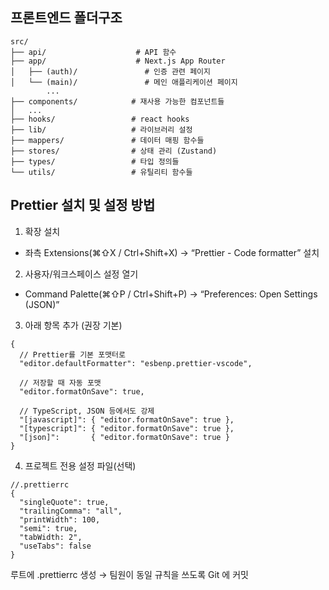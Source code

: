 ## 프론트엔드 폴더구조

```
src/
├── api/                    # API 함수
├── app/                    # Next.js App Router
│   ├── (auth)/               # 인증 관련 페이지
│   └── (main)/               # 메인 애플리케이션 페이지
        ...
├── components/            # 재사용 가능한 컴포넌트들
│   ...
├── hooks/                 # react hooks
├── lib/                   # 라이브러리 설정
├── mappers/               # 데이터 매핑 함수들
├── stores/                # 상태 관리 (Zustand)
├── types/                 # 타입 정의들
└── utils/                 # 유틸리티 함수들
```

## Prettier 설치 및 설정 방법

1. 확장 설치

- 좌측 Extensions(⌘⇧X / Ctrl+Shift+X) → “Prettier - Code formatter” 설치

2. 사용자/워크스페이스 설정 열기

- Command Palette(⌘⇧P / Ctrl+Shift+P) → “Preferences: Open Settings (JSON)”

3. 아래 항목 추가 (권장 기본)

```
{
  // Prettier를 기본 포맷터로
  "editor.defaultFormatter": "esbenp.prettier-vscode",

  // 저장할 때 자동 포맷
  "editor.formatOnSave": true,

  // TypeScript, JSON 등에서도 강제
  "[javascript]": { "editor.formatOnSave": true },
  "[typescript]": { "editor.formatOnSave": true },
  "[json]":       { "editor.formatOnSave": true }
}
```

4. 프로젝트 전용 설정 파일(선택)

```
//.prettierrc
{
  "singleQuote": true,
  "trailingComma": "all",
  "printWidth": 100,
  "semi": true,
  "tabWidth: 2",
  "useTabs": false
}
```

루트에 .prettierrc 생성
→ 팀원이 동일 규칙을 쓰도록 Git 에 커밋
